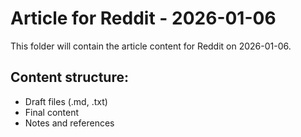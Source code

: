 # Article for Reddit - 2026-01-06

This folder will contain the article content for Reddit on 2026-01-06.

## Content structure:
- Draft files (.md, .txt)
- Final content
- Notes and references
